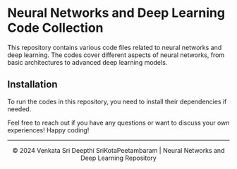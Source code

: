 # Neural Networks and Deep Learning Code Collection

This repository contains various code files related to neural networks and deep learning. The codes cover different aspects of neural networks, from basic architectures to advanced deep learning models.


## Installation
To run the codes in this repository, you need to install their dependencies if needed.

Feel free to reach out if you have any questions or want to discuss your own experiences! Happy coding!

---

<p align="center">&copy; 2024 Venkata Sri Deepthi SriKotaPeetambaram | Neural Networks and Deep Learning Repository</p>
